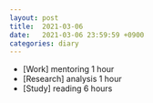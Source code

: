 ```yaml
---
layout: post
title:  2021-03-06
date:   2021-03-06 23:59:59 +0900
categories: diary
---
```


- [Work] mentoring 1 hour
- [Research] analysis 1 hour
- [Study] reading 6 hours
